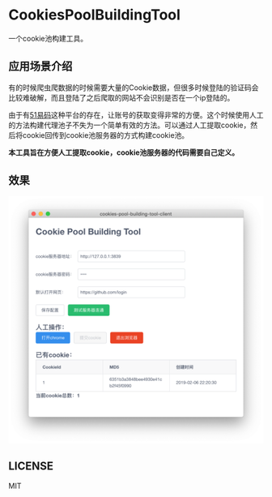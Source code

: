 # CookiesPoolBuildingTool
一个cookie池构建工具。

## 应用场景介绍
有的时候爬虫爬数据的时候需要大量的Cookie数据，但很多时候登陆的验证码会比较难破解，而且登陆了之后爬取的网站不会识别是否在一个ip登陆的。

由于有[51易码](http://www.51ym.me/)这种平台的存在，让账号的获取变得非常的方便。这个时候使用人工的方法构建代理池子不失为一个简单有效的方法。可以通过人工提取cookie，然后将cookie回传到cookie池服务器的方式构建cookie池。

**本工具旨在方便人工提取cookie，cookie池服务器的代码需要自己定义。**

## 效果
![](screenshot.png)


## LICENSE
MIT